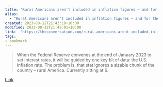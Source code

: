```yaml
---
title: "Rural Americans aren’t included in inflation figures – and for them, the cost of living may be rising faster"
alias:
  - "Rural Americans aren’t included in inflation figures – and for them, the cost of living may be rising faster"
created: 2023-08-12T21:43:10+10:00
modified: 2023-08-12T21:48:01+10:00
link:  "https://theconversation.com/rural-americans-arent-included-in-inflation-figures-and-for-them-the-cost-of-living-may-be-rising-faster-197781"
tags:
- bookmark
---
```


> When the Federal Reserve convenes at the end of January 2023 to set interest rates, it will be guided by one key bit of data: the U.S. inflation rate. The problem is, that stat ignores a sizable chunk of the country – rural America. Currently sitting at 6.

[Link](https://theconversation.com/rural-americans-arent-included-in-inflation-figures-and-for-them-the-cost-of-living-may-be-rising-faster-197781)